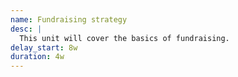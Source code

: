 ```yaml
---
name: Fundraising strategy
desc: |
  This unit will cover the basics of fundraising.
delay_start: 8w
duration: 4w
---
```

